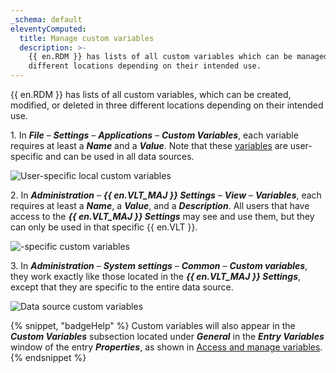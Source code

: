 ```yaml
---
_schema: default
eleventyComputed:
  title: Manage custom variables
  description: >-
    {{ en.RDM }} has lists of all custom variables which can be managed in two
    different locations depending on their intended use.
---
```

{{ en.RDM }} has lists of all custom variables, which can be created, modified, or deleted in three different locations depending on their intended use.

1\. In ***File*** – ***Settings*** – ***Applications*** – ***Custom Variables***, each variable requires at least a ***Name*** and a ***Value***. Note that these [variables](/rdm/concepts/intermediate-concepts/variables/) are user-specific and can be used in all data sources.

![User-specific local custom variables](https://cdnweb.devolutions.net/docs/RDMW4008_2024_1.png)

2\. In ***Administration*** – ***{{ en.VLT_MAJ }} Settings*** – ***View*** – ***Variables***, each requires at least a ***Name***, a ***Value***, and a ***Description***. All users that have access to the ***{{ en.VLT_MAJ }} Settings*** may see and use them, but they can only be used in that specific {{ en.VLT }}.

![-specific custom variables](https://cdnweb.devolutions.net/docs/RDMW4009_2024_1.png)

3\. In ***Administration*** – ***System settings*** – ***Common*** – ***Custom variables***, they work exactly like those located in the ***{{ en.VLT_MAJ }} Settings***, except that they are specific to the entire data source.

![Data source custom variables](https://cdnweb.devolutions.net/docs/DVLS4053_2024_2.png "Data source custom variables")

{% snippet, "badgeHelp" %}
Custom variables will also appear in the ***Custom Variables*** subsection located under ***General*** in the ***Entry Variables*** window of the entry ***Properties***, as shown in [Access and manage variables](/rdm/kb/rdm-windows/knowledge-base/access-manage-rdm-variables/).
{% endsnippet %}